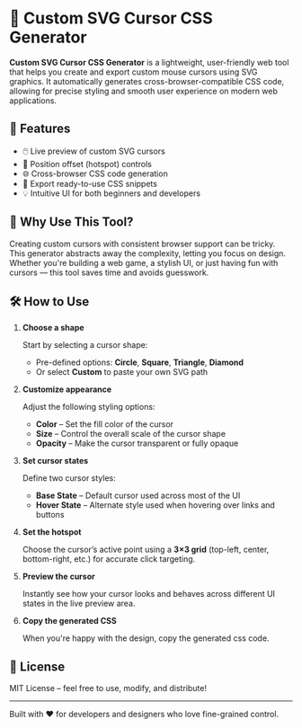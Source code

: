 
# 🎨 Custom SVG Cursor CSS Generator

**Custom SVG Cursor CSS Generator** is a lightweight, user-friendly web tool that helps you create and export custom mouse cursors using SVG graphics. It automatically generates cross-browser-compatible CSS code, allowing for precise styling and smooth user experience on modern web applications.

## 🚀 Features

- 🖱️ Live preview of custom SVG cursors
- 📐 Position offset (hotspot) controls
- 🌐 Cross-browser CSS code generation
- 💾 Export ready-to-use CSS snippets
- 💡 Intuitive UI for both beginners and developers

## 🌟 Why Use This Tool?

Creating custom cursors with consistent browser support can be tricky. This generator abstracts away the complexity, letting you focus on design. Whether you're building a web game, a stylish UI, or just having fun with cursors — this tool saves time and avoids guesswork.

## 🛠️ How to Use

1. **Choose a shape**

   Start by selecting a cursor shape:

   * Pre-defined options: **Circle**, **Square**, **Triangle**, **Diamond**
   * Or select **Custom** to paste your own SVG path

2. **Customize appearance**
   
   Adjust the following styling options:

   * **Color** – Set the fill color of the cursor
   * **Size** – Control the overall scale of the cursor shape
   * **Opacity** – Make the cursor transparent or fully opaque

3. **Set cursor states**
   
   Define two cursor styles:

   * **Base State** – Default cursor used across most of the UI
   * **Hover State** – Alternate style used when hovering over links and buttons

4. **Set the hotspot**
   
   Choose the cursor’s active point using a **3×3 grid** (top-left, center, bottom-right, etc.) for accurate click targeting.

5. **Preview the cursor**
   
   Instantly see how your cursor looks and behaves across different UI states in the live preview area.

6. **Copy the generated CSS**
   
   When you're happy with the design, copy the generated css code.


## 📄 License

MIT License – feel free to use, modify, and distribute!

---

Built with ❤️ for developers and designers who love fine-grained control.


